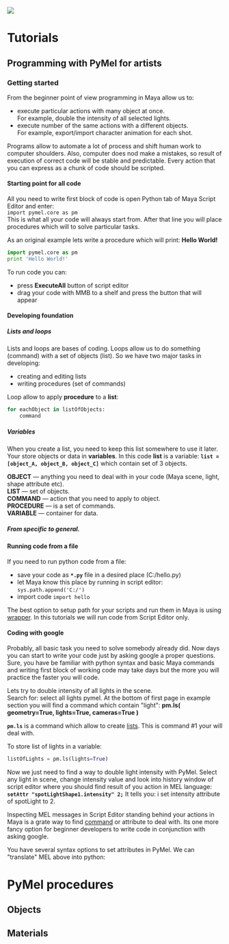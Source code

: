 ![](https://lh3.googleusercontent.com/-90kNXCym1kQ/VznLmU-hxOI/AAAAAAAAFno/0pT_n7X5Q90a7Fv0BCA-ky-NfB67H20jQCCo/s700/bannerDNA_tut_01.jpg)
# Tutorials

## Programming with PyMel for artists
### Getting started  
From the beginner point of view programming in Maya allow us to:
- execute particular actions with many object at once.  
For example, double the intensity of all selected lights.
- execute number of the same actions with a different objects.  
For example, export/import character animation for each shot.

Programs allow to automate a lot of process and shift human work to computer shoulders. Also, computer does nod make a mistakes, so result of execution of correct code will be stable and predictable. Every action that you can express as a chunk of code should be scripted. 

#### Starting point for all code
All you need to write first block of code is open Python tab of Maya Script Editor and enter:  
`import pymel.core as pm`  
This is what all your code will always start from. After that line you will place procedures which will to solve particular tasks. 

As an original example lets write a procedure which will print: **Hello World!**
```python
import pymel.core as pm
print 'Hello World!'
```
To run code you can:
- press **ExecuteAll** button of script editor
- drag your code with MMB to a shelf and press the button that will appear

#### Developing foundation
##### Lists and loops
Lists and loops are bases of coding. Loops allow us to do something (command) with a set of objects (list). So we have two major tasks in developing:
- creating and editing lists
- writing procedures (set of commands)  

Loop allow to apply **procedure** to a **list**:
```python
for eachObject in listOfObjects:
    command
```
##### Variables
When you create a list, you need to keep this list somewhere to use it later. Your store objects or data in **variables**. In this code **list** is a variable: **`list = [object_A, object_B, object_C]`** which contain set of 3 objects.

**OBJECT** — anything you need to deal with in your code (Maya scene, light, shape attribute etc).  
**LIST** — set of objects.  
**COMMAND** — action that you need to apply to object.  
**PROCEDURE** — is a set of commands.  
**VARIABLE** — container for data.

##### From specific to general.


#### Running code from a file
If you need to run python code from a file: 
- save your code as **`*.py`** file in a desired place (C:/hello.py)
- let Maya know this place by running in script editor: `sys.path.append('C:/')`
- import code `import hello`

The best option to setup path for your scripts and run them in Maya is using [wrapper](02-codex-dna#running-maya-and-nuke-with-wrappers). In this tutorials we will run code from Script Editor only. 

#### Coding with google
Probably, all basic task you need to solve somebody already did. Now days you can start to write your code just by asking google a proper questions. Sure, you have be familiar with python syntax and basic Maya commands and writing first block of working code may take days but the more you will practice the faster you will code.

Lets try to double intensity of all lights in the scene.  
Search for: select all lights pymel. At the bottom of first page in example section you will find a command which contain "light": **pm.ls( geometry=True, lights=True, cameras=True )**   

**`pm.ls`** is a command which allow to create [lists](#developing-foundation). This is command #1 your will deal with.  

To store list of lights in a variable:  
```python
listOfLights = pm.ls(lights=True)
```

Now we just need to find a way to double light intensity with PyMel. Select any light in scene, change intensity value and look into history window of script editor where you should find result of you action in MEL language:  
**`setAttr "spotLightShape1.intensity" 2;`**  It tells you: i set intensity attribute of spotLight to 2.

Inspecting MEL messages in Script Editor standing behind your actions in Maya is a grate way to find [command](#developing-foundation) or attribute to deal with. Its one more fancy option for beginner developers to write code in conjunction with asking google. 

You have several syntax options to set attributes in PyMel. We can "translate" MEL above into python:


# PyMel procedures
## Objects
## Materials